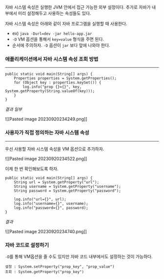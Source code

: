 
자바 시스템 속성은 실행한 JVM 안에서 접근 가능한 외부 설정이다. 추가로 자바가 내부에서 미리 설정해두고 사용하는 속성들도 있다.

자바 시스템 속성은 아래와 같이 자바 프로그램을 실행할 때 사용한다.

- ex) `java -Durl=dev -jar hello-app.jar`
-  `-D` VM 옵션을 통해서 `key=value` 형식을 주면 된다.
-  순서에 주의하자. `-D` 옵션이 `jar` 보다 앞에 나와야 한다.


### 애플리케이션에서 자바 시스템 속성 조회 방법
----


```
public static void main(String[] args) {  
    Properties properties = System.getProperties();  
    for (Object key : properties.keySet()) {  
        log.info("prop {}={}", key, System.getProperty(String.valueOf(key)));  
    }  
}
```


*결과 일부*

![[Pasted image 20230920234249.png]]



### 사용자가 직접 정의하는 자바 시스템 속성
---


우선 사용할 자바 시스템 속성을 VM 옵션으로 추가하자.

![[Pasted image 20230920234522.png]]



이제 한 번 확인해보도록 하자.

```
public static void main(String[] args) {  
    String url = System.getProperty("url");  
    String username = System.getProperty("username");  
    String password = System.getProperty("password");  
  
    log.info("url={}", url);  
    log.info("username={}", username);  
    log.info("password={}", password);  
}
```


*결과*

![[Pasted image 20230920234740.png]]


###  자바 코드로 설정하기

 `-D`를 통해 VM옵션을 줄 수도 있지만 자바 코드 내부에서도 설정하는 것이 가능하다.
 
```
설정 : System.setProperty("prop_key", "prop_value")
조회 : System.getProperty("prop_key")
```
